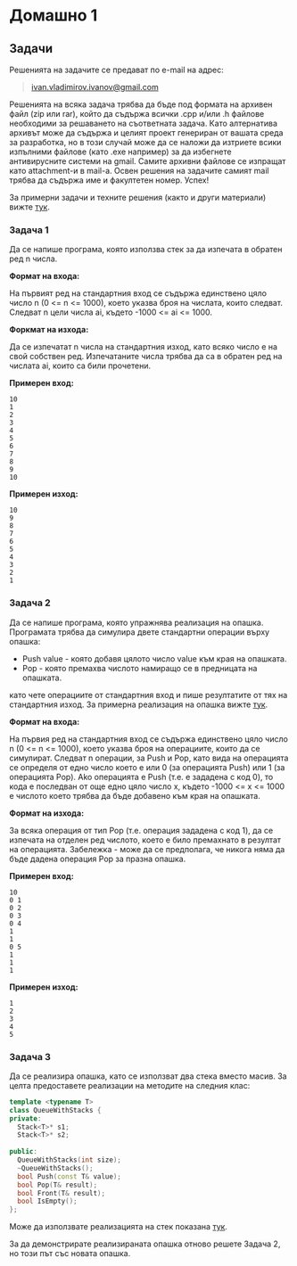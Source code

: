Домашно 1
==========

## Задачи ##
Решенията на задачите се предават по e-mail на адрес:

> ivan.vladimirov.ivanov@gmail.com

Решенията на всяка задача трябва да бъде под формата на архивен файл (zip или rar), който да съдържа всички .cpp и/или .h файлове необходими за решаването на съответната задача. Като алтернатива архивът може да съдържа и целият проект генериран от вашата среда за разработка, но в този случай може да се наложи да изтриете всики изпълними файлове (като .exe например) за да избегнете антивирусните системи на gmail. Самите архивни файлове се изпращат като attachment-и в mail-а. Освен решения на задачите самият mail трябва да съдържа име и факултетен номер. Успех!

За примерни задачи и техните решения (както и други материали) вижте [тук](https://github.com/IvanIvanov/ds2013/blob/master/assignment1/examples.md).

### Задача 1 ###
Да се напише програма, която използва стек за да изпечата в обратен ред n числа.

**Формат на входа:**

На първият ред на стандартния вход се съдържа единствено цяло число n (0 <= n <= 1000), което указва броя на числата, които следват. Следват n цели числа ai, където -1000 <= ai <= 1000. 

**Форкмат на изхода:**

Да се изпечатат n числа на стандартния изход, като всяко число е на свой собствен ред. Изпечатаните числа трябва да са в обратен ред на числата ai, които са били прочетени.

**Примерен вход:**
```
10
1
2
3
4
5
6
7
8
9
10
```

**Примерен изход:**
```
10
9
8
7
6
5
4
3
2
1
```

### Задача 2 ###
Да се напише програма, която упражнява реализация на опашка. Програмата трябва да симулира двете стандартни операции върху опашка:

* Push value - която добавя цялото число value към края на опашката.
* Pop        - която премахва числото намиращо се в предницата на опашката.

като чете операциите от стандартния вход и пише резултатите от тях на стандартния изход. За примерна реализация на опашка вижте [тук](https://github.com/IvanIvanov/ds2013/blob/master/assignment1/examples.md#%D0%9F%D1%80%D0%B8%D0%BC%D0%B5%D1%80---%D0%A0%D0%B5%D0%B0%D0%BB%D0%B8%D0%B7%D0%B0%D1%86%D0%B8%D1%8F-%D0%BD%D0%B0-%D0%BE%D0%BF%D0%B0%D1%88%D0%BA%D0%B0-%D1%81-%D0%BC%D0%B0%D1%81%D0%B8%D0%B2).

**Формат на входа:**

На първия ред на стандартния вход се съдържа единствено цяло число n (0 <= n <= 1000), което указва броя на операциите, които да се симулират. Следват n операции, за Push и Pop, като вида на операцията се определя от едно число което е или 0 (за операцията Push) или 1 (за операцията Pop). Ako операцията е Push (т.е. е зададена с код 0), то кода е последван от още едно цяло число x, където -1000 <= x <= 1000 е числото което трябва да бъде добавено към края на опашката.

**Формат на изхода:**

За всяка операция от тип Pop (т.е. операция зададена с код 1), да се изпечата на отделен ред числото, което е било премахнато в резултат на операцията. Забележка - може да се предполага, че никога няма да бъде дадена операция Pop за празна опашка.

**Примерен вход:**
```
10
0 1
0 2
0 3
0 4
1
1
0 5
1
1
1
```

**Примерен изход:**
```
1
2
3
4
5
```

### Задача 3 ###
Да се реализира опашка, като се използват два стека вместо масив. За целта предоставете реализации на методите на следния клас:

```C++
template <typename T>
class QueueWithStacks {
private:
  Stack<T>* s1;
  Stack<T>* s2;
  
public:
  QueueWithStacks(int size);
  ~QueueWithStacks();
  bool Push(const T& value);
  bool Pop(T& result);
  bool Front(T& result);
  bool IsEmpty();
};
```

Може да използвате реализацията на стек показана [тук](https://github.com/IvanIvanov/ds2013/blob/master/assignment1/examples.md#%D0%9F%D1%80%D0%B8%D0%BC%D0%B5%D1%80---%D0%A0%D0%B5%D0%B0%D0%BB%D0%B8%D0%B7%D0%B0%D1%86%D0%B8%D1%8F-%D0%BD%D0%B0-%D1%81%D1%82%D0%B5%D0%BA-%D1%81-%D0%BC%D0%B0%D1%81%D0%B8%D0%B2).

За да демонстрирате реализиранaта опашка отново решете Задача 2, но този път със новата опашка.

